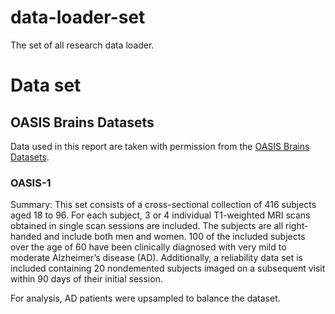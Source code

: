 # data-loader-set
The set of all research data loader.

# Data set
## OASIS Brains Datasets
Data used in this report are taken with permission from the [OASIS Brains Datasets](https://www.oasis-brains.org/#data).

### OASIS-1
Summary: This set consists of a cross-sectional collection of 416 subjects aged 18 to 96. For each subject, 3 or 4 individual T1-weighted MRI scans obtained in single scan sessions are included. The subjects are all right-handed and include both men and women. 100 of the included subjects over the age of 60 have been clinically diagnosed with very mild to moderate Alzheimer’s disease (AD). Additionally, a reliability data set is included containing 20 nondemented subjects imaged on a subsequent visit within 90 days of their initial session.

For analysis, AD patients were upsampled to balance the dataset.

